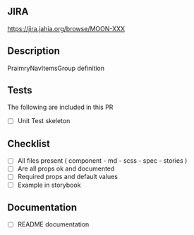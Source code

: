 <!--
When lists are present, the item can be:
 - Deleted: The item is not applicable to the PR
 - Unchecked: The item is not done yet, but should be done as part of the PR
 - Checked: The item has been done
-->

## JIRA

<!--
Please link the JIRA issue related to this PR.
You can replace "PROJECT" by your project name in this template, so only the issue number needs to be replaced by the PR author.
-->

https://jira.jahia.org/browse/MOON-XXX

## Description

PraimryNavItemsGroup definition

## Tests

The following are included in this PR

- [ ] Unit Test skeleton

## Checklist

<!--
This section contains a set of non-automated checks, it is there to remind you to think about some business critical topics.
If some are not applicable they could simply be deleted deleted.
If you need to provide more details, please use the description section.
-->

- [ ] All files present ( component - md - scss - spec - stories )
- [ ] Are all props ok and documented
- [ ] Required props and default values
- [ ] Example in storybook

## Documentation

<!--
Indicate if you have been writing documentation has part of this change.
-->

- [ ] README documentation
